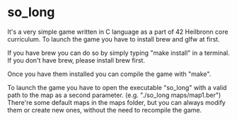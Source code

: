 # so_long
It's a very simple game written in C language as a part of 42 Heilbronn core curriculum. 
To launch the game you have to install brew and glfw at first.

If you have brew you can do so by simply typing "make install" in a terminal.
If you don't have brew, please install brew first.

Once you have them installed you can compile the game with "make".

To launch the game you have to open the executable "so_long" with a valid path to the map as a second parameter. 
(e.g. "./so_long maps/map1.ber")
There're some default maps in the maps folder, but you can always modify them or create new ones, without the need to recompile the game.  
